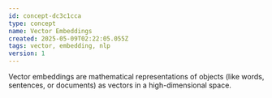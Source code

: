 ```yaml
---
id: concept-dc3c1cca
type: concept
name: Vector Embeddings
created: 2025-05-09T02:22:05.055Z
tags: vector, embedding, nlp
version: 1
---
```


Vector embeddings are mathematical representations of objects (like words, sentences, or documents) as vectors in a high-dimensional space.

